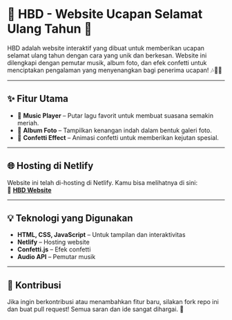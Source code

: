 # 🎉 HBD - Website Ucapan Selamat Ulang Tahun 🎂

HBD adalah website interaktif yang dibuat untuk memberikan ucapan selamat ulang tahun dengan cara yang unik dan berkesan. Website ini dilengkapi dengan pemutar musik, album foto, dan efek confetti untuk menciptakan pengalaman yang menyenangkan bagi penerima ucapan! 🎶📸🎊

---

## ✨ Fitur Utama

- 🎵 **Music Player** – Putar lagu favorit untuk membuat suasana semakin meriah.
- 📸 **Album Foto** – Tampilkan kenangan indah dalam bentuk galeri foto.
- 🎊 **Confetti Effect** – Animasi confetti untuk memberikan kejutan spesial.

---

## 🌐 Hosting di Netlify

Website ini telah di-hosting di Netlify. Kamu bisa melihatnya di sini:  
🔗 **[HBD Website](https://birthday-surprise-1720.netlify.app/)**

---

## 💡 Teknologi yang Digunakan

- **HTML, CSS, JavaScript** – Untuk tampilan dan interaktivitas
- **Netlify** – Hosting website
- **Confetti.js** – Efek confetti
- **Audio API** – Pemutar musik

---

## 🤝 Kontribusi

Jika ingin berkontribusi atau menambahkan fitur baru, silakan fork repo ini dan buat pull request! Semua saran dan ide sangat dihargai. 🎈
